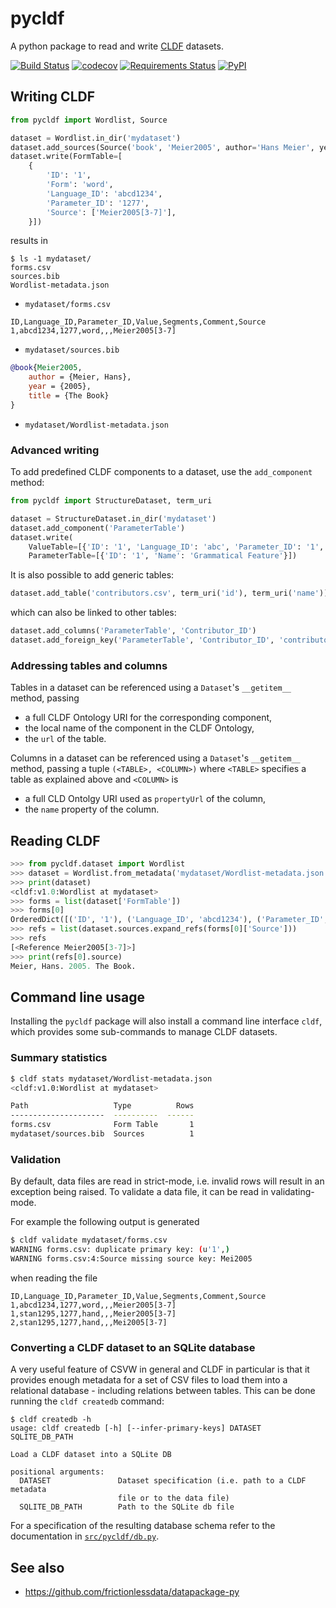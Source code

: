 # pycldf

A python package to read and write [CLDF](http://cldf.clld.org) datasets.

[![Build Status](https://travis-ci.org/cldf/pycldf.svg?branch=master)](https://travis-ci.org/cldf/pycldf)
[![codecov](https://codecov.io/gh/cldf/pycldf/branch/master/graph/badge.svg)](https://codecov.io/gh/cldf/pycldf)
[![Requirements Status](https://requires.io/github/cldf/pycldf/requirements.svg?branch=master)](https://requires.io/github/cldf/pycldf/requirements/?branch=master)
[![PyPI](https://img.shields.io/pypi/v/pycldf.svg)](https://pypi.org/project/pycldf)


## Writing CLDF

```python
from pycldf import Wordlist, Source

dataset = Wordlist.in_dir('mydataset')
dataset.add_sources(Source('book', 'Meier2005', author='Hans Meier', year='2005', title='The Book'))
dataset.write(FormTable=[
    {
        'ID': '1', 
        'Form': 'word', 
        'Language_ID': 'abcd1234', 
        'Parameter_ID': '1277', 
        'Source': ['Meier2005[3-7]'],
    }])
```

results in
```
$ ls -1 mydataset/
forms.csv
sources.bib
Wordlist-metadata.json
```

- `mydataset/forms.csv`
```
ID,Language_ID,Parameter_ID,Value,Segments,Comment,Source
1,abcd1234,1277,word,,,Meier2005[3-7]
```
- `mydataset/sources.bib`
```bibtex
@book{Meier2005,
    author = {Meier, Hans},
    year = {2005},
    title = {The Book}
}

```
- `mydataset/Wordlist-metadata.json`


### Advanced writing

To add predefined CLDF components to a dataset, use the `add_component` method:
```python
from pycldf import StructureDataset, term_uri

dataset = StructureDataset.in_dir('mydataset')
dataset.add_component('ParameterTable')
dataset.write(
    ValueTable=[{'ID': '1', 'Language_ID': 'abc', 'Parameter_ID': '1', 'Value': 'x'}],
	ParameterTable=[{'ID': '1', 'Name': 'Grammatical Feature'}])
```

It is also possible to add generic tables:
```python
dataset.add_table('contributors.csv', term_uri('id'), term_uri('name'))
```
which can also be linked to other tables:
```python
dataset.add_columns('ParameterTable', 'Contributor_ID')
dataset.add_foreign_key('ParameterTable', 'Contributor_ID', 'contributors.csv', 'ID')
```

### Addressing tables and columns

Tables in a dataset can be referenced using a `Dataset`'s `__getitem__` method,
passing
- a full CLDF Ontology URI for the corresponding component,
- the local name of the component in the CLDF Ontology,
- the `url` of the table.

Columns in a dataset can be referenced using a `Dataset`'s `__getitem__` method,
passing a tuple `(<TABLE>, <COLUMN>)` where `<TABLE>` specifies a table as explained
above and `<COLUMN>` is
- a full CLD Ontolgy URI used as `propertyUrl` of the column,
- the `name` property of the column.


## Reading CLDF

```python
>>> from pycldf.dataset import Wordlist
>>> dataset = Wordlist.from_metadata('mydataset/Wordlist-metadata.json')
>>> print(dataset)
<cldf:v1.0:Wordlist at mydataset>
>>> forms = list(dataset['FormTable'])
>>> forms[0]
OrderedDict([('ID', '1'), ('Language_ID', 'abcd1234'), ('Parameter_ID', '1277'), ('Value', 'word'), ('Segments', []), ('Comment', None), ('Source', ['Meier2005[3-7]'])])
>>> refs = list(dataset.sources.expand_refs(forms[0]['Source']))
>>> refs
[<Reference Meier2005[3-7]>]
>>> print(refs[0].source)
Meier, Hans. 2005. The Book.
```


## Command line usage

Installing the `pycldf` package will also install a command line interface `cldf`, which provides some sub-commands to manage CLDF datasets.


### Summary statistics

```sh
$ cldf stats mydataset/Wordlist-metadata.json 
<cldf:v1.0:Wordlist at mydataset>

Path                   Type          Rows
---------------------  ----------  ------
forms.csv              Form Table       1
mydataset/sources.bib  Sources          1
```


### Validation

By default, data files are read in strict-mode, i.e. invalid rows will result in an exception
being raised. To validate a data file, it can be read in validating-mode.

For example the following output is generated

```sh
$ cldf validate mydataset/forms.csv
WARNING forms.csv: duplicate primary key: (u'1',)
WARNING forms.csv:4:Source missing source key: Mei2005
```

when reading the file

```
ID,Language_ID,Parameter_ID,Value,Segments,Comment,Source
1,abcd1234,1277,word,,,Meier2005[3-7]
1,stan1295,1277,hand,,,Meier2005[3-7]
2,stan1295,1277,hand,,,Mei2005[3-7]
```


### Converting a CLDF dataset to an SQLite database

A very useful feature of CSVW in general and CLDF in particular is that it
provides enough metadata for a set of CSV files to load them into a relational
database - including relations between tables. This can be done running the
`cldf createdb` command:

```shell script
$ cldf createdb -h
usage: cldf createdb [-h] [--infer-primary-keys] DATASET SQLITE_DB_PATH

Load a CLDF dataset into a SQLite DB

positional arguments:
  DATASET               Dataset specification (i.e. path to a CLDF metadata
                        file or to the data file)
  SQLITE_DB_PATH        Path to the SQLite db file
```

For a specification of the resulting database schema refer to the documentation in
[`src/pycldf/db.py`](src/pycldf/db.py).


## See also
- https://github.com/frictionlessdata/datapackage-py
